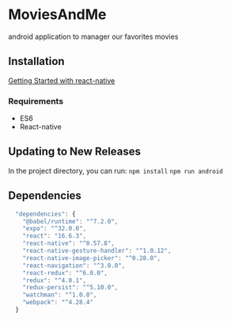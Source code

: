 # MoviesAndMe

android application to manager our favorites movies

## Installation
[Getting Started with react-native ](https://facebook.github.io/react-native/docs/getting-started.html)

### Requirements
* ES6
* React-native

## Updating to New Releases
In the project directory, you can run:
`npm install` 
`npm run android`

##  Dependencies
```javascript
  "dependencies": {
    "@babel/runtime": "^7.2.0",
    "expo": "^32.0.0",
    "react": "16.6.3",
    "react-native": "^0.57.8",
    "react-native-gesture-handler": "^1.0.12",
    "react-native-image-picker": "^0.28.0",
    "react-navigation": "^3.0.0",
    "react-redux": "^6.0.0",
    "redux": "^4.0.1",
    "redux-persist": "^5.10.0",
    "watchman": "^1.0.0",
    "webpack": "^4.28.4"
  }
```
